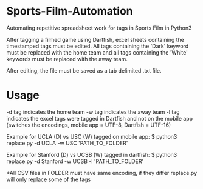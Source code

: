 # Sports-Film-Automation
Automating repetitive spreadsheet work for tags in Sports Film in Python3

After tagging a filmed game using Dartfish, excel sheets containing the timestamped tags must be edited.
All tags containing the 'Dark' keyword must be replaced with the home team and all tags containing the
'White' keywords must be replaced with the away team.

After editing, the file must be saved as a tab delimited .txt file.

# Usage

-d tag indicates the home team
-w tag indicates the away team
-l tag indicates the excel tags were tagged in Dartfish and not on the mobile app
   (switches the encodings, mobile app = UTF-8, Dartfish = UTF-16)

Example for UCLA (D) vs USC (W) tagged on mobile app:
  $ python3 replace.py -d UCLA -w USC 'PATH_TO_FOLDER'

Example for Stanford (D) vs UCSB (W) tagged in dartfish:
  $ python3 replace.py -d Stanford -w UCSB -l 'PATH_TO_FOLDER'
  
*All CSV files in FOLDER must have same encoding, if they differ replace.py will only replace some of the tags
